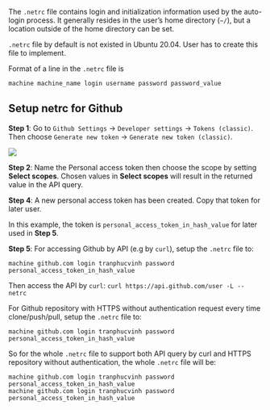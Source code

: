 The ``.netrc`` file contains login and initialization information used by the auto-login process. It generally resides in the user’s home directory (``~/``), but a location outside of the home directory can be set.

``.netrc`` file by default is not existed in Ubuntu 20.04. User has to create this file to implement.

Format of a line in the ``.netrc`` file is

```sh
machine machine_name login username password password_value
```

## Setup netrc for Github

**Step 1**: Go to ``Github Settings`` -> ``Developer settings`` -> ``Tokens (classic)``. Then choose ``Generate new token`` -> ``Generate new token (classic)``.

![](https://github.com/TranPhucVinh/Linux-Shell/blob/master/Environment/Images/github_personal_access_token.png)

**Step 2**: Name the Personal access token then choose the scope by setting **Select scopes**. Chosen values in **Select scopes** will result in the returned value in the API query.

**Step 4**: A new personal access token has been created. Copy that token for later user.

In this example, the token is ``personal_access_token_in_hash_value`` for later used in **Step 5**.

**Step 5**: For accessing Github by API (e.g by ``curl``), setup the ``.netrc`` file to:

```
machine github.com login tranphucvinh password personal_access_token_in_hash_value
```

Then access the API by ``curl``: ``curl https://api.github.com/user -L --netrc``

For Github repository with HTTPS without authentication request every time clone/push/pull, setup the ``.netrc`` file to:

```
machine github.com login tranphucvinh password personal_access_token_in_hash_value
```

So for the whole ``.netrc`` file to support both API query by curl and HTTPS repository without authentication, the whole ``.netrc`` file will be:

```
machine github.com login tranphucvinh password personal_access_token_in_hash_value
machine github.com login tranphucvinh password personal_access_token_in_hash_value
```
